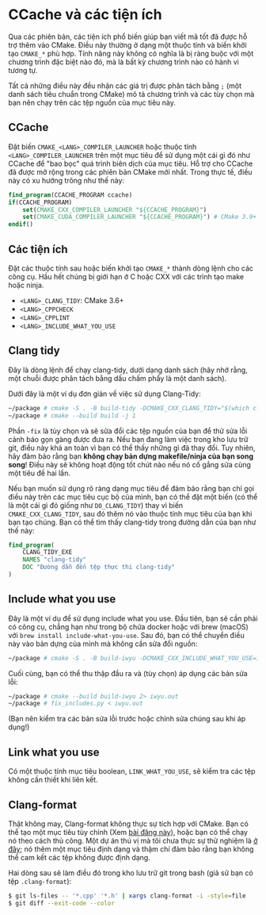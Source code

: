 # CCache và các tiện ích

Qua các phiên bản, các tiện ích phổ biến giúp bạn viết mã tốt đã được hỗ trợ thêm vào CMake. Điều này thường ở dạng một thuộc tính và biến khởi tạo `CMAKE_*` phù hợp. Tính năng này không có nghĩa là bị ràng buộc với một chương trình đặc biệt nào đó, mà là bất kỳ chương trình nào có hành vi tương tự.

Tất cả những điều này đều nhận các giá trị được phân tách bằng `;` (một danh sách tiêu chuẩn trong CMake) mô tả chương trình và các tùy chọn mà bạn nên chạy trên các tệp nguồn của mục tiêu này.

## CCache

Đặt biến `CMAKE_<LANG>_COMPILER_LAUNCHER` hoặc thuộc tính `<LANG>_COMPILER_LAUNCHER` trên một mục tiêu để sử dụng một cái gì đó như CCache để "bao bọc" quá trình biên dịch của mục tiêu. Hỗ trợ cho CCache đã được mở rộng trong các phiên bản CMake mới nhất. Trong thực tế, điều này có xu hướng trông như thế này:

```cmake
find_program(CCACHE_PROGRAM ccache)
if(CCACHE_PROGRAM)
    set(CMAKE_CXX_COMPILER_LAUNCHER "${CCACHE_PROGRAM}")
    set(CMAKE_CUDA_COMPILER_LAUNCHER "${CCACHE_PROGRAM}") # CMake 3.9+
endif()
```

## Các tiện ích

Đặt các thuộc tính sau hoặc biến khởi tạo `CMAKE_*` thành dòng lệnh cho các công cụ. Hầu hết chúng bị giới hạn ở C hoặc CXX với các trình tạo make hoặc ninja.

- `<LANG>_CLANG_TIDY`: CMake 3.6+
- `<LANG>_CPPCHECK`
- `<LANG>_CPPLINT`
- `<LANG>_INCLUDE_WHAT_YOU_USE`

## Clang tidy

Đây là dòng lệnh để chạy clang-tidy, dưới dạng danh sách (hãy nhớ rằng, một chuỗi được phân tách bằng dấu chấm phẩy là một danh sách).

Dưới đây là một ví dụ đơn giản về việc sử dụng Clang-Tidy:

```bash
~/package # cmake -S . -B build-tidy -DCMAKE_CXX_CLANG_TIDY="$(which clang-tidy);-fix"
~/package # cmake --build build -j 1
```

Phần `-fix` là tùy chọn và sẽ sửa đổi các tệp nguồn của bạn để thử sửa lỗi
cảnh báo gọn gàng được đưa ra. Nếu bạn đang làm việc trong kho lưu trữ git, điều này khá
an toàn vì bạn có thể thấy những gì đã thay đổi. Tuy nhiên, hãy đảm bảo rằng bạn **không chạy
bản dựng makefile/ninja của bạn song song**! Điều này sẽ không hoạt động tốt chút nào nếu nó
cố gắng sửa cùng một tiêu đề hai lần.

Nếu bạn muốn sử dụng rõ ràng dạng mục tiêu để đảm bảo rằng bạn chỉ gọi điều này trên
các mục tiêu cục bộ của mình, bạn có thể đặt một biến (có thể là một cái gì đó giống như
`DO_CLANG_TIDY`) thay vì biến `CMAKE_CXX_CLANG_TIDY`, sau đó thêm nó vào
thuộc tính mục tiêu của bạn khi bạn tạo chúng. Bạn có thể tìm thấy clang-tidy trong đường dẫn của bạn
như thế này:

```cmake
find_program(
    CLANG_TIDY_EXE
    NAMES "clang-tidy"
    DOC "Đường dẫn đến tệp thực thi clang-tidy"
)
```

## Include what you use

Đây là một ví dụ để sử dụng include what you use. Đầu tiên, bạn sẽ cần phải có
công cụ, chẳng hạn như trong bộ chứa docker hoặc với brew (macOS) với `brew install include-what-you-use`. Sau đó, bạn có thể chuyển điều này vào bản dựng của mình mà không cần
sửa đổi nguồn:

```bash
~/package # cmake -S . -B build-iwyu -DCMAKE_CXX_INCLUDE_WHAT_YOU_USE=include-what-you-use
```

Cuối cùng, bạn có thể thu thập đầu ra và (tùy chọn) áp dụng các bản sửa lỗi:

```bash
~/package # cmake --build build-iwyu 2> iwyu.out
~/package # fix_includes.py < iwyu.out
```

(Bạn nên kiểm tra các bản sửa lỗi trước hoặc chỉnh sửa chúng sau khi áp dụng!)

## Link what you use

Có một thuộc tính mục tiêu boolean, `LINK_WHAT_YOU_USE`, sẽ kiểm tra các tệp không cần thiết khi liên kết.

## Clang-format

Thật không may, Clang-format không thực sự tích hợp với CMake. Bạn có thể tạo một mục tiêu tùy chỉnh (Xem [bài đăng này](https://arcanis.me/en/2015/10/17/cppcheck-and-clang-format)), hoặc bạn có thể chạy nó theo cách thủ công. Một dự án thú vị mà tôi chưa thực sự thử nghiệm là [ở đây](https://github.com/kbenzie/git-cmake-format); nó thêm một mục tiêu định dạng và thậm chí đảm bảo rằng bạn không thể cam kết các tệp không được định dạng.

Hai dòng sau sẽ làm điều đó trong kho lưu trữ git trong bash (giả sử bạn có tệp `.clang-format`):

```bash
$ git ls-files -- '*.cpp' '*.h' | xargs clang-format -i -style=file
$ git diff --exit-code --color
```


